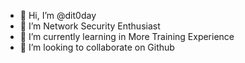 - 👋 Hi, I’m @dit0day
- 👀 I’m Network Security Enthusiast
- 🌱 I’m currently learning in More Training Experience
- 💞️ I’m looking to collaborate on Github

<!---
dit0day/dit0day is a ✨ special ✨ repository because its `README.md` (this file) appears on your GitHub profile.
You can click the Preview link to take a look at your changes.
--->

